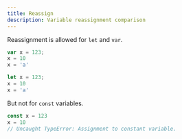 ```yaml
---
title: Reassign
description: Variable reassignment comparison
---
```


Reassignment is allowed for `let` and `var`.

```javascript
var x = 123;
x = 10
x = 'a'
```

```javascript
let x = 123;
x = 10
x = 'a'
```

But not for `const` variables.

```javascript
const x = 123
x = 10
// Uncaught TypeError: Assignment to constant variable.
```
